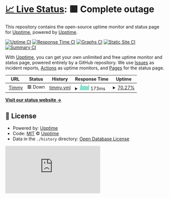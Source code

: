 # [📈 Live Status](https://upptime.github.io/upptime): <!--live status--> **🟥 Complete outage**

This repository contains the open-source uptime monitor and status page for [Upptime](https://upptime.js.org), powered by [Upptime](https://github.com/upptime/upptime).

[![Uptime CI](https://github.com/School-Simplified/Timmy-StatusPage/workflows/Uptime%20CI/badge.svg)](https://github.com/Space-Turtle0/Timmy-StatusPage/actions?query=workflow%3A%22Uptime+CI%22)
[![Response Time CI](https://github.com/School-Simplified/Timmy-StatusPage/workflows/Response%20Time%20CI/badge.svg)](https://github.com/Space-Turtle0/Timmy-StatusPage/actions?query=workflow%3A%22Response+Time+CI%22)
[![Graphs CI](https://github.com/School-Simplified/Timmy-StatusPage/workflows/Graphs%20CI/badge.svg)](https://github.com/Space-Turtle0/Timmy-StatusPage/actions?query=workflow%3A%22Graphs+CI%22)
[![Static Site CI](https://github.com/School-Simplified/Timmy-StatusPage/workflows/Static%20Site%20CI/badge.svg)](https://github.com/Space-Turtle0/Timmy-StatusPage/actions?query=workflow%3A%22Static+Site+CI%22)
[![Summary CI](https://github.com/School-Simplified/Timmy-StatusPage/workflows/Summary%20CI/badge.svg)](https://github.com/Space-Turtle0/Timmy-StatusPage/actions?query=workflow%3A%22Summary+CI%22)

With [Upptime](https://upptime.js.org), you can get your own unlimited and free uptime monitor and status page, powered entirely by a GitHub repository. We use [Issues](https://github.com/upptime/upptime/issues) as incident reports, [Actions](https://github.com/Space-Turtle0/Timmy-StatusPage/actions) as uptime monitors, and [Pages](https://upptime.github.io/upptime) for the status page.

<!--start: status pages-->
<!-- This summary is generated by Upptime (https://github.com/upptime/upptime) -->
<!-- Do not edit this manually, your changes will be overwritten -->
<!-- prettier-ignore -->
| URL | Status | History | Response Time | Uptime |
| --- | ------ | ------- | ------------- | ------ |
| <img alt="" src="https://favicons.githubusercontent.com/spaceturtle.tech" height="13"> [Timmy](https://spaceturtle.tech:5050) | 🟥 Down | [timmy.yml](https://github.com/School-Simplified/Timmy-StatusPage/commits/HEAD/history/timmy.yml) | <details><summary><img alt="Response time graph" src="./graphs/timmy/response-time-week.png" height="20"> 173ms</summary><br><a href="https://School-Simplified.github.io/Timmy-StatusPage/history/timmy"><img alt="Response time 160" src="https://img.shields.io/endpoint?url=https%3A%2F%2Fraw.githubusercontent.com%2FSchool-Simplified%2FTimmy-StatusPage%2FHEAD%2Fapi%2Ftimmy%2Fresponse-time.json"></a><br><a href="https://School-Simplified.github.io/Timmy-StatusPage/history/timmy"><img alt="24-hour response time 0" src="https://img.shields.io/endpoint?url=https%3A%2F%2Fraw.githubusercontent.com%2FSchool-Simplified%2FTimmy-StatusPage%2FHEAD%2Fapi%2Ftimmy%2Fresponse-time-day.json"></a><br><a href="https://School-Simplified.github.io/Timmy-StatusPage/history/timmy"><img alt="7-day response time 173" src="https://img.shields.io/endpoint?url=https%3A%2F%2Fraw.githubusercontent.com%2FSchool-Simplified%2FTimmy-StatusPage%2FHEAD%2Fapi%2Ftimmy%2Fresponse-time-week.json"></a><br><a href="https://School-Simplified.github.io/Timmy-StatusPage/history/timmy"><img alt="30-day response time 160" src="https://img.shields.io/endpoint?url=https%3A%2F%2Fraw.githubusercontent.com%2FSchool-Simplified%2FTimmy-StatusPage%2FHEAD%2Fapi%2Ftimmy%2Fresponse-time-month.json"></a><br><a href="https://School-Simplified.github.io/Timmy-StatusPage/history/timmy"><img alt="1-year response time 160" src="https://img.shields.io/endpoint?url=https%3A%2F%2Fraw.githubusercontent.com%2FSchool-Simplified%2FTimmy-StatusPage%2FHEAD%2Fapi%2Ftimmy%2Fresponse-time-year.json"></a></details> | <details><summary><a href="https://School-Simplified.github.io/Timmy-StatusPage/history/timmy">70.27%</a></summary><a href="https://School-Simplified.github.io/Timmy-StatusPage/history/timmy"><img alt="All-time uptime 77.73%" src="https://img.shields.io/endpoint?url=https%3A%2F%2Fraw.githubusercontent.com%2FSchool-Simplified%2FTimmy-StatusPage%2FHEAD%2Fapi%2Ftimmy%2Fuptime.json"></a><br><a href="https://School-Simplified.github.io/Timmy-StatusPage/history/timmy"><img alt="24-hour uptime 0.00%" src="https://img.shields.io/endpoint?url=https%3A%2F%2Fraw.githubusercontent.com%2FSchool-Simplified%2FTimmy-StatusPage%2FHEAD%2Fapi%2Ftimmy%2Fuptime-day.json"></a><br><a href="https://School-Simplified.github.io/Timmy-StatusPage/history/timmy"><img alt="7-day uptime 70.27%" src="https://img.shields.io/endpoint?url=https%3A%2F%2Fraw.githubusercontent.com%2FSchool-Simplified%2FTimmy-StatusPage%2FHEAD%2Fapi%2Ftimmy%2Fuptime-week.json"></a><br><a href="https://School-Simplified.github.io/Timmy-StatusPage/history/timmy"><img alt="30-day uptime 77.73%" src="https://img.shields.io/endpoint?url=https%3A%2F%2Fraw.githubusercontent.com%2FSchool-Simplified%2FTimmy-StatusPage%2FHEAD%2Fapi%2Ftimmy%2Fuptime-month.json"></a><br><a href="https://School-Simplified.github.io/Timmy-StatusPage/history/timmy"><img alt="1-year uptime 77.73%" src="https://img.shields.io/endpoint?url=https%3A%2F%2Fraw.githubusercontent.com%2FSchool-Simplified%2FTimmy-StatusPage%2FHEAD%2Fapi%2Ftimmy%2Fuptime-year.json"></a></details>

<!--end: status pages-->

[**Visit our status website →**](https://upptime.github.io/upptime)

## 📄 License

- Powered by: [Upptime](https://github.com/upptime/upptime)
- Code: [MIT](./LICENSE) © [Upptime](https://upptime.js.org)
- Data in the `./history` directory: [Open Database License](https://opendatacommons.org/licenses/odbl/1-0/)

![Uptime](https://img.shields.io/endpoint?url=https%3A%2F%2Fraw.githubusercontent.com%School-Simplified%Timmy-StatusPage%2Fmaster%2Fapi%Timmy%2Fuptime.json)
